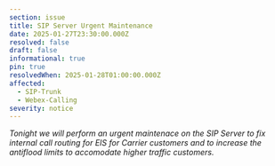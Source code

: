 ```yaml
---
section: issue
title: SIP Server Urgent Maintenance
date: 2025-01-27T23:30:00.000Z
resolved: false
draft: false
informational: true
pin: true
resolvedWhen: 2025-01-28T01:00:00.000Z
affected:
  - SIP-Trunk
  - Webex-Calling
severity: notice
---
```

*Tonight we will perform an urgent maintenace on the SIP Server to fix internal call routing for EIS for Carrier customers and to increase the antiflood limits to accomodate higher traffic customers.*

